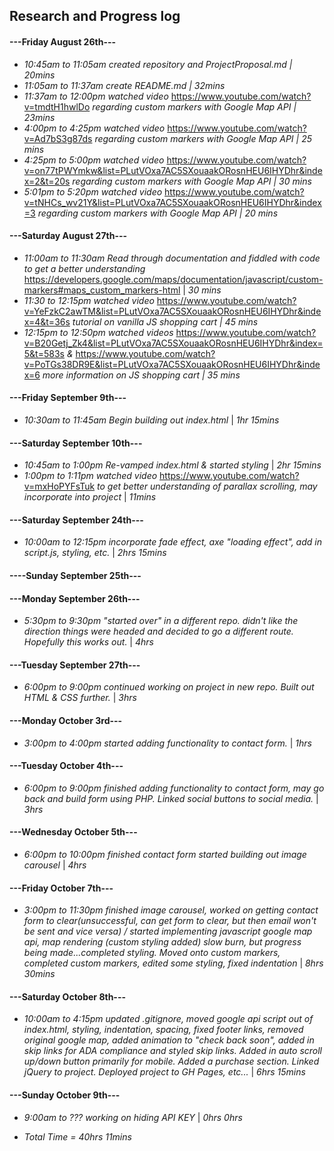 ## Research and Progress log
#### ---Friday August 26th---
* _10:45am to 11:05am created repository and ProjectProposal.md | 20mins_
* _11:05am to 11:37am create README.md | 32mins_
* _11:37am to 12:00pm watched video_ https://www.youtube.com/watch?v=tmdtH1hwlDo _regarding custom markers with Google Map API | 23mins_
* _4:00pm to 4:25pm watched video_ https://www.youtube.com/watch?v=Ad7bS3g87ds _regarding custom markers with Google Map API | 25 mins_
* _4:25pm to 5:00pm watched video_ https://www.youtube.com/watch?v=on77tPWYmkw&list=PLutVOxa7AC5SXouaakORosnHEU6IHYDhr&index=2&t=20s _regarding custom markers with Google Map API | 30 mins_
* _5:01pm to 5:20pm watched video_ https://www.youtube.com/watch?v=tNHCs_wv21Y&list=PLutVOxa7AC5SXouaakORosnHEU6IHYDhr&index=3 _regarding custom markers with Google Map API | 20 mins_

#### ---Saturday August 27th---
* _11:00am to 11:30am Read through documentation and fiddled with code to get a better understanding_ https://developers.google.com/maps/documentation/javascript/custom-markers#maps_custom_markers-html | _30 mins_
* _11:30 to 12:15pm watched video_ https://www.youtube.com/watch?v=YeFzkC2awTM&list=PLutVOxa7AC5SXouaakORosnHEU6IHYDhr&index=4&t=36s _tutorial on vanilla JS shopping cart | 45 mins_
* _12:15pm to 12:50pm watched videos_ https://www.youtube.com/watch?v=B20Getj_Zk4&list=PLutVOxa7AC5SXouaakORosnHEU6IHYDhr&index=5&t=583s _&_ https://www.youtube.com/watch?v=PoTGs38DR9E&list=PLutVOxa7AC5SXouaakORosnHEU6IHYDhr&index=6 _more information on JS shopping cart | 35 mins_

#### ---Friday September 9th---
* _10:30am to 11:45am Begin building out index.html_ | _1hr 15mins_

#### ---Saturday September 10th---
* _10:45am to 1:00pm Re-vamped index.html & started styling_ | _2hr 15mins_
* _1:00pm to 1:11pm watched video_ https://www.youtube.com/watch?v=mxHoPYFsTuk _to get better understanding of parallax scrolling, may incorporate into project_ | _11mins_

#### ---Saturday September 24th---
* _10:00am to 12:15pm incorporate fade effect, axe "loading effect", add in script.js, styling, etc._ | _2hrs 15mins_

#### ----Sunday September 25th---

#### ---Monday September 26th---
* _5:30pm to 9:30pm "started over" in a different repo. didn't like the direction things were headed and decided to go a different route. Hopefully this works out._ | _4hrs_

#### ---Tuesday September 27th---
* _6:00pm to 9:00pm continued working on project in new repo. Built out HTML & CSS further._ | _3hrs_

#### ---Monday October 3rd---
* _3:00pm to 4:00pm started adding functionality to contact form._ | _1hrs_

#### ---Tuesday October 4th---
* _6:00pm to 9:00pm finished adding functionality to contact form, may go back and build form using PHP. Linked social buttons to social media._ | _3hrs_

#### ---Wednesday October 5th---
* _6:00pm to 10:00pm finished contact form started building out image carousel_ | _4hrs_

#### ---Friday October 7th---
* _3:00pm to 11:30pm finished image carousel, worked on getting contact form to clear(unsuccessful, can get form to clear, but then email won't be sent and vice versa) / started implementing javascript google map api, map rendering (custom styling added) slow burn, but progress being made...completed styling. Moved onto custom markers, completed custom markers, edited some styling, fixed indentation_ | _8hrs 30mins_

#### ---Saturday October 8th---
* _10:00am to 4:15pm updated .gitignore, moved google api script out of index.html, styling, indentation, spacing, fixed footer links, removed original google map, added animation to "check back soon", added in skip links for ADA compliance and styled skip links. Added in auto scroll up/down button primarily for mobile. Added a purchase section. Linked jQuery to project. Deployed project to GH Pages, etc..._ | _6hrs 15mins_

#### ---Sunday October 9th---
* _9:00am to ??? working on hiding API KEY_ | _0hrs 0hrs_

* _Total Time = 40hrs 11mins_